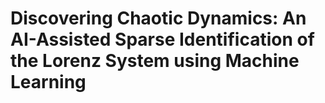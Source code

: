 # Discovering Chaotic Dynamics: An AI-Assisted Sparse Identification of the Lorenz System using Machine Learning
